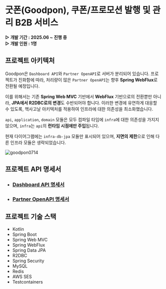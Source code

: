 # 굿폰(Goodpon), 쿠폰/프로모션 발행 및 관리 B2B 서비스

**▷ 개발 기간 : 2025.06 ~ 진행 중** </br>
**▷ 개발 인원 : 1명**

## 프로젝트 아키텍처

Goodpon은 `Dashboard API`와 `Partner OpenAPI`로 서버가 분리되어 있습니다.
프로젝트가 진화함에 따라, 처리량이 많은 `Partner OpenAPI`는 향후 **Spring WebFlux**로 전환될 예정입니다.

이를 위해서는 기존 **Spring Web MVC** 기반에서 **WebFlux** 기반으로의 전환뿐만 아니라, **JPA에서 R2DBC로의 변경**도 수반되어야 합니다. 이러한 변경에 유연하게 대응할 수 있도록, 헥사고날 아키텍처를 적용하여 인프라에 대한 의존성을 최소화했습니다.

`api`, `application`, `domain` 모듈은 모두 컴파일 타임에 `infra`에 대한 의존성을 가지지 않으며, `infra`는 `api`의 **런타임 시점에만 주입**됩니다.

현재 다이어그램에는 `infra-db-jpa` 모듈만 표시되어 있으며, **지면의 제한**으로 인해 다른 인프라 모듈은 생략되었습니다.

![goodpon0714](https://github.com/user-attachments/assets/7eef4339-546c-47d7-a179-7ccad93deb6a)

## 프로젝트 API 명세서

- ### [Dashboard API 명세서](https://alstn113.github.io/goodpon/dashboard/)   
- ### [Partner OpenAPI 명세서](https://alstn113.github.io/goodpon/partner/)

## 프로젝트 기술 스택

- Kotlin
- Spring Boot
- Spring Web MVC
- Spring WebFlux
- Spring Data JPA
- R2DBC
- Spring Security
- MySQL
- Redis
- AWS SES
- Testcontainers
